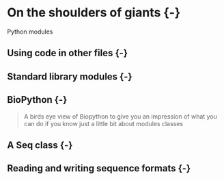 # On the shoulders of giants {-}

Python modules


## Using code in other files {-}


## Standard library modules {-}


## BioPython {-}

> A birds eye view of Biopython to give you an impression of what you can do if you know just a little bit about modules classes

## A Seq class {-}



## Reading and writing sequence formats {-}


